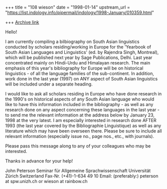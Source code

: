 +++
title = "108 wieson"
date = "1998-01-14"
upstream_url = "https://list.indology.info/pipermail/indology/1998-January/010359.html"

+++
[Archive link](https://list.indology.info/pipermail/indology/1998-January/010359.html)

Hello!

I am currently compiling a bilbiography on South Asian linguistics
conducted by scholars residing/working in Europe for the 'Yearbook of South
Asian Languages and Linguistics' (ed. by Rajendra Singh, Montreal), which
will be published next year by Sage Publications, Delhi.
Last year concentrated mainly on Hindi-Urdu and Himalayan research. The
main emphasis of this year's bibliography for Europe will be on historical
linguistics - of all the language families of the sub-continent. In
addition, work done in the last year (1997) on ANY aspect of South Asian
linguistics will be included under a separate heading.

I would like to ask all scholars residing in Europe who have done research
in the 1990's on historical aspects of any South Asian language who would
like to have this information included in the bibliography - as well as any
research done on any aspect concerning these languages in the last year -
to send me the relevant information at the address below by January 23,
1998 at the very latest. I am especially interested in research done AFTER
1993 (the last year covered by the Bibliographie Linguistique) as well as
any literature which may have been overseen there. Please be sure to
include all relevant information (especially issue no., page nos., etc.,
with journals).

Please pass this message along to any of your colleagues who may be
interested.

Thanks in advance for your help!

John Peterson
Seminar für Allgemeine Sprachwissenschaft
Universität Zürich
Switzerland
Fax-Nr. (+41)-1-634 49 10
Email: (preferably:) peterson at spw.unizh.ch
or wieson at rainbow.ch



